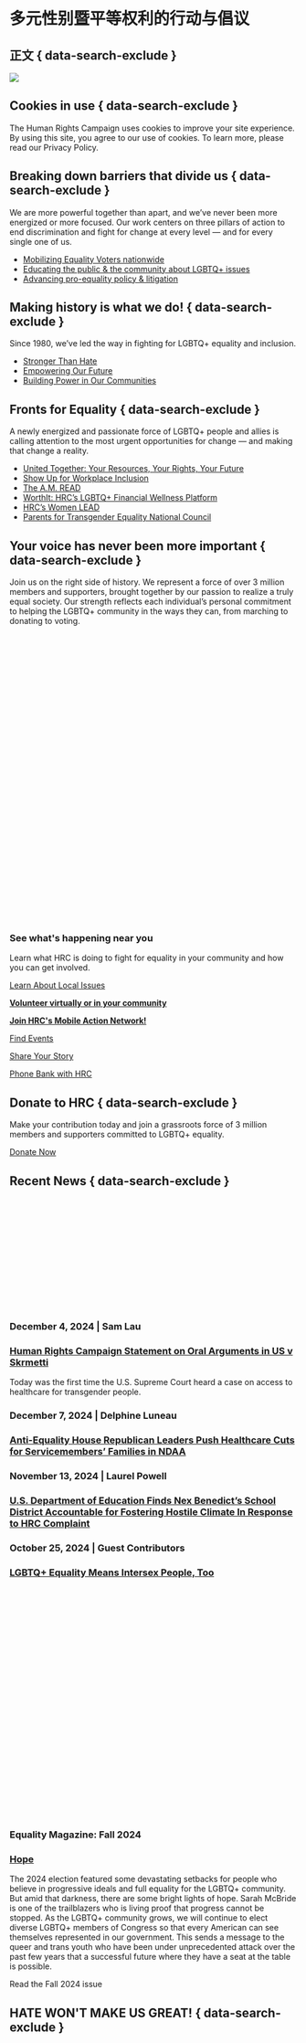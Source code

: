 # 多元性别暨平等权利的行动与倡议

## 正文 { data-search-exclude }


![](https://ib.adnxs.com/pixie?pi=b749a2c7-31d7-4e34-b69d-6315b60cd0d1&e=PageView&script=0)

## Cookies in use { data-search-exclude }

The Human Rights Campaign uses cookies to improve your site experience. By using this site, you agree to our use of cookies. To learn more, please read our Privacy Policy.

## Breaking down barriers that divide us { data-search-exclude }

We are more powerful together than apart, and we’ve never been more energized or more focused. Our work centers on three pillars of action to end discrimination and fight for change at every level — and for every single one of us.

-   [Mobilizing Equality Voters nationwide](https://www.hrc.org/get-involved)
-   [Educating the public & the community about LGBTQ+ issues](https://www.hrc.org/resources)
-   [Advancing pro-equality policy & litigation](https://www.hrc.org/our-work)

## Making history is what we do! { data-search-exclude }

Since 1980, we’ve led the way in fighting for LGBTQ+ equality and inclusion.

-   [Stronger Than Hate](https://www.hrc.org/our-work/stories/stronger-than-hate)
-   [Empowering Our Future](https://www.hrc.org/our-work/stories/empowering-our-future)
-   [Building Power in Our Communities](https://www.hrc.org/our-work/stories/building-power)

## Fronts for Equality { data-search-exclude }

A newly energized and passionate force of LGBTQ+ people and allies is calling attention to the most urgent opportunities for change — and making that change a reality.

-   [United Together: Your Resources, Your Rights, Your Future](https://www.hrc.org/campaigns/united-together-your-resources-your-rights-your-future)
-   [Show Up for Workplace Inclusion](https://www.hrc.org/campaigns/we-show-up-for-workplace-inclusion)
-   [The A.M. READ](https://www.hrc.org/our-work/the-am-read)
-   [WorthIt: HRC’s LGBTQ+ Financial Wellness Platform](https://www.hrc.org/resources/worthit-hrcs-lgbtq-financial-wellness-platform)
-   [HRC’s Women LEAD](https://www.hrc.org/resources/women-lead)
-   [Parents for Transgender Equality National Council](https://www.hrc.org/resources/parents-for-transgender-equality-national-council)

## Your voice has never been more important { data-search-exclude }

Join us on the right side of history. We represent a force of over 3 million members and supporters, brought together by our passion to realize a truly equal society. Our strength reflects each individual’s personal commitment to helping the LGBTQ+ community in the ways they can, from marching to donating to voting.

![](data:image/svg+xml;charset=utf-8,%3Csvg%20xmlns%3D%27http%3A%2F%2Fwww.w3.org%2F2000%2Fsvg%27%20width%3D%27500%27%20height%3D%27500%27%20style%3D%27background%3Atransparent%27%2F%3E)

### See what's happening near you

Learn what HRC is doing to fight for equality in your community and how you can get involved.

[Learn About Local Issues](/in-your-area)

[**Volunteer virtually or in your community**](https://www.hrc.org/get-involved/volunteer)

[**Join HRC's Mobile Action Network!**](https://act.hrc.org/page/18408/data/1?ea.tracking.id=or_gnr_hrc_JoinMAN)

[Find Events](https://www.hrc.org/events)

[Share Your Story](https://act.hrc.org/page/38208/data/1?ea.tracking.id=ot_vol_AC_story_EA2019)

[Phone Bank with HRC](https://mobilize.us/hrc)

## Donate to HRC { data-search-exclude }

Make your contribution today and join a grassroots force of 3 million members and supporters committed to LGBTQ+ equality.

[Donate Now](https://give.hrc.org/page/47157/donate/)

## Recent News { data-search-exclude }

![](data:image/svg+xml;charset=utf-8,%3Csvg%20xmlns%3D%27http%3A%2F%2Fwww.w3.org%2F2000%2Fsvg%27%20width%3D%27320%27%20height%3D%27192%27%20style%3D%27background%3Atransparent%27%2F%3E)

### December 4, 2024 | Sam Lau

### [Human Rights Campaign Statement on Oral Arguments in US v Skrmetti](https://www.hrc.org/press-releases/human-rights-campaign-statement-on-oral-arguments-in-us-v-skrmetti)

Today was the first time the U.S. Supreme Court heard a case on access to healthcare for transgender people.

### December 7, 2024 | Delphine Luneau

### [Anti-Equality House Republican Leaders Push Healthcare Cuts for Servicemembers’ Families in NDAA](https://www.hrc.org/press-releases/anti-equality-house-republican-leaders-push-healthcare-cuts-for-servicemembers-families-in-ndaa)

### November 13, 2024 | Laurel Powell

### [U.S. Department of Education Finds Nex Benedict’s School District Accountable for Fostering Hostile Climate In Response to HRC Complaint](https://www.hrc.org/press-releases/u-s-department-of-education-finds-nex-benedicts-school-district-accountable-for-fostering-hostile-climate-in-response-to-hrc-complaint)

### October 25, 2024 | Guest Contributors

### [LGBTQ+ Equality Means Intersex People, Too](https://www.hrc.org/news/lgbtq-equality-means-intersex-people-too)

![](data:image/svg+xml;charset=utf-8,%3Csvg%20xmlns%3D%27http%3A%2F%2Fwww.w3.org%2F2000%2Fsvg%27%20width%3D%27300%27%20height%3D%27400%27%20style%3D%27background%3Atransparent%27%2F%3E)

### Equality Magazine: Fall 2024

### [Hope](https://www.hrc.org/magazine)

The 2024 election featured some devastating setbacks for people who believe in progressive ideals and full equality for the LGBTQ+ community. But amid that darkness, there are some bright lights of hope. Sarah McBride is one of the trailblazers who is living proof that progress cannot be stopped. As the LGBTQ+ community grows, we will continue to elect diverse LGBTQ+ members of Congress so that every American can see themselves represented in our government. This sends a message to the queer and trans youth who have been under unprecedented attack over the past few years that a successful future where they have a seat at the table is possible.

Read the Fall 2024 issue

## HATE WON'T MAKE US GREAT! { data-search-exclude }

![](data:image/svg+xml;charset=utf-8,%3Csvg%20xmlns%3D%27http%3A%2F%2Fwww.w3.org%2F2000%2Fsvg%27%20width%3D%27600%27%20height%3D%27800%27%20style%3D%27background%3Atransparent%27%2F%3E)

## Our Sponsors { data-search-exclude }

These companies have demonstrated a high level of commitment to equality. Please consider supporting those that support us.

[See the full list](/about/corporate-partners)
<!-- tcd_original_link https://www.hrc.org/ -->


## 摘要与附加信息

<!-- tcd_abstract -->
[Unknown description(update needed)]
<!-- tcd_abstract_end -->

> 摘要与附加信息为自动生成，仅供检索与参考。如有错误或遗漏（未知），请协助编辑指正，不胜感激。

### 附加信息 [Processed Page Metadata]

| Attribute       | Value                                  |
|-----------------|----------------------------------------|
| Filename        | www_Human_Rights_Campaign_HRC.md                             |
| Size            | 6123 bytes                           |
| Archived Date   | [Unknown archived date(update needed)]                             |
| Original Link   | [[Unknown link(update needed)]]([Unknown link(update needed)])                       |
| Author          | [Unknown author(update needed)]                               |
| Region          | [Unknown region(update needed)]                               |
| Date            | [Unknown date(update needed)]                                 |
| Tags            | [Unknown tags(update needed)]                                 |
| Evaluation            | [Unknown type(update needed)]                                 |
<!-- tcd_table_end -->

本文由多元性别中文数字档案馆归档整理，仅供浏览。版权归原作者所有。
